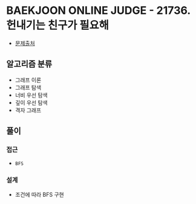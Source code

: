 # BAEKJOON ONLINE JUDGE - 21736. 헌내기는 친구가 필요해

- [문제출처](https://www.acmicpc.net/problem/21736 '21736. 헌내기는 친구가 필요해')

## 알고리즘 분류

- 그래프 이론
- 그래프 탐색
- 너비 우선 탐색
- 깊이 우선 탐색
- 격자 그래프

## 풀이

### 접근

- `BFS`

### 설계

- 조건에 따라 BFS 구현
